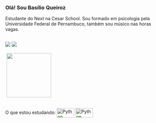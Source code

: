### Olá! Sou Basílio Queiroz 

Estudante do Next na Cesar School. Sou formado em psicologia pela Universidade Federal de Pernambuco, também sou músico nas horas vagas. 


<div style="display: inline_block"><br>
<div>
<a href="https://instagram.com/basilioqueiroz" target="_blank"><img src="https://img.shields.io/badge/-Instagram-%23E4405F?style=for-the-badge&logo=instagram&logoColor=white" target="_blank"></a>
<a href = "mailto:queirozbasso@gmail.com"><img src="https://img.shields.io/badge/-Gmail-%23333?style=for-the-badge&logo=gmail&logoColor=white" target="_blank"></a>

</div>
 

  
<div style="display: inline_block"><br>
  
<div>
<img aling="center">
<img height="140em" src="https://github-readme-stats.vercel.app/api?username=91basilio&theme=radical"/>
</div> 

<div style="display: inline_block"><br>

O que estou estudando:
<img align="center" alt="Python" height="30" width="55" src="https://cdn.jsdelivr.net/gh/devicons/devicon/icons/python/python-original.svg" /> 
<img align="center" alt="Python" height="30" width="55" src="https://img.shields.io/badge/HTML-239120?style=for-the-badge&logo=html5&logoColor=white"/>
  

  
  

